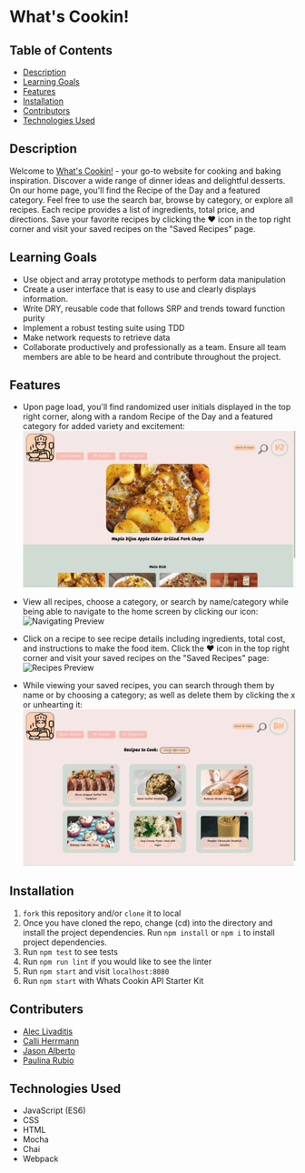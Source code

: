 # What's Cookin!

## Table of Contents
* [Description](#Description)
* [Learning Goals](#Learning-Goals)
* [Features](#Features)
* [Installation](#Installation)
* [Contributors](#Contributors)
* [Technologies Used](#Technologies-Used)

## Description
Welcome to [What's Cookin!](https://jalbe0076.github.io/whats-cooking/) - your go-to website for cooking and baking inspiration. Discover a wide range of dinner ideas and delightful desserts. On our home page, you'll find the Recipe of the Day and a featured category. Feel free to use the search bar, browse by category, or explore all recipes. Each recipe provides a list of ingredients, total price, and directions. Save your favorite recipes by clicking the ❤️ icon in the top right corner and visit your saved recipes on the "Saved Recipes" page.

## Learning Goals
- Use object and array prototype methods to perform data manipulation
- Create a user interface that is easy to use and clearly displays information.
- Write DRY, reusable code that follows SRP and trends toward function purity
- Implement a robust testing suite using TDD
- Make network requests to retrieve data
- Collaborate productively and professionally as a team. Ensure all team members are able to be heard and contribute throughout the project.

## Features
- Upon page load, you'll find randomized user initials displayed in the top right corner, along with a random Recipe of the Day and a featured category for added variety and excitement:
![Home Screen Preview](src/gifs/Home-Screen.gif)

- View all recipes, choose a category, or search by name/category while being able to navigate to the home screen by clicking our icon:
![Navigating Preview](src/gifs/Navigation.gif)

- Click on a recipe to see recipe details including ingredients, total cost, and instructions to make the food item. Click the ❤️ icon in the top right corner and visit your saved recipes on the "Saved Recipes" page:
![Recipes Preview](src/gifs/Recipes.gif)

- While viewing your saved recipes, you can search through them by name or by choosing a category; as well as delete them by clicking the x or unhearting it:
![Saved Recipes Preview](src/gifs/Saved-Recipes.gif)

## Installation
1. `fork` this repository and/or `clone` it to local
2. Once you have cloned the repo, change (cd) into the directory and install the project dependencies. Run `npm install` or `npm i` to install project dependencies.
3. Run `npm test` to see tests
4. Run `npm run lint` if you would like to see the linter
5. Run `npm start` and visit `localhost:8080`
6. Run `npm start` with Whats Cookin API Starter Kit

## Contributers
- [Alec Livaditis](https://github.com/alivaditis)
- [Calli Herrmann](https://github.com/CaliHam/)
- [Jason Alberto](https://github.com/jalbe0076)
- [Paulina Rubio](https://github.com/paulina-isabel)

## Technologies Used
- JavaScript (ES6)
- CSS
- HTML
- Mocha
- Chai
- Webpack